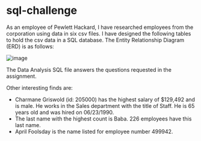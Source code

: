 # sql-challenge

As an employee of Pewlett Hackard, I have researched employees from the corporation using data in six csv files. I have designed the following tables to hold the csv data in a SQL database. The Entity Relationship Diagram (ERD) is as follows:

![image](https://user-images.githubusercontent.com/78496051/117542798-49727780-afd7-11eb-9bca-823abe4871dd.png)

The Data Analysis SQL file answers the questions requested in the assignment. 

Other interesting finds are: 
  - Charmane Griswold (id: 205000) has the highest salary of $129,492 and is male. He works in the Sales department with the title of Staff. He is 65 years old and was hired on 06/23/1990. 
  - The last name with the highest count is Baba. 226 employees have this last name.
  - April Foolsday is the name listed for employee number 499942.
 


